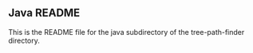## Java README

This is the README file for the java subdirectory of the tree-path-finder directory.
